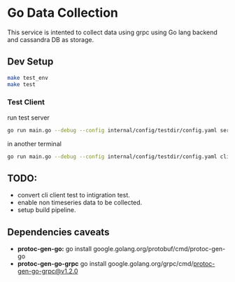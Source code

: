 # Go Data Collection

This service is intented to collect data using grpc using Go lang backend and cassandra DB as storage.

## Dev Setup

```bash
make test_env
make test
```

### Test Client
run test server
```bash
go run main.go --debug --config internal/config/testdir/config.yaml server
```

in another terminal

```bash
go run main.go --debug --config internal/config/testdir/config.yaml client
```


## TODO:

* convert cli client test  to intigration test.
* enable non timeseries data to be collected.
* setup build pipeline.


## Dependencies caveats

* **protoc-gen-go:** go install google.golang.org/protobuf/cmd/protoc-gen-go
* **protoc-gen-go-grpc** go install google.golang.org/grpc/cmd/protoc-gen-go-grpc@v1.2.0

